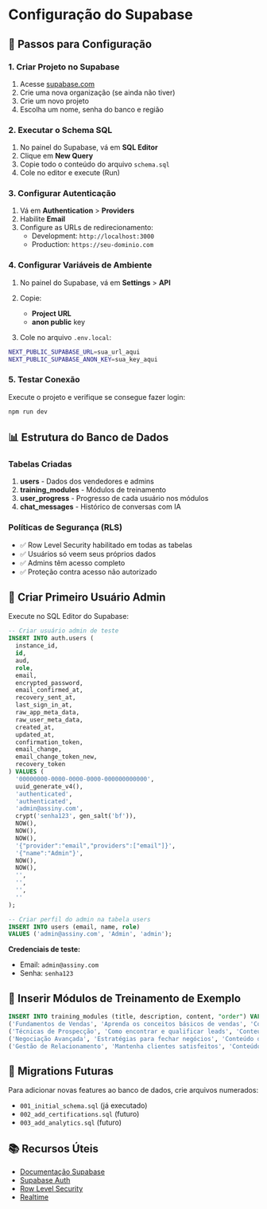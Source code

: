 # Configuração do Supabase

## 🚀 Passos para Configuração

### 1. Criar Projeto no Supabase

1. Acesse [supabase.com](https://supabase.com)
2. Crie uma nova organização (se ainda não tiver)
3. Crie um novo projeto
4. Escolha um nome, senha do banco e região

### 2. Executar o Schema SQL

1. No painel do Supabase, vá em **SQL Editor**
2. Clique em **New Query**
3. Copie todo o conteúdo do arquivo `schema.sql`
4. Cole no editor e execute (Run)

### 3. Configurar Autenticação

1. Vá em **Authentication** > **Providers**
2. Habilite **Email**
3. Configure as URLs de redirecionamento:
   - Development: `http://localhost:3000`
   - Production: `https://seu-dominio.com`

### 4. Configurar Variáveis de Ambiente

1. No painel do Supabase, vá em **Settings** > **API**
2. Copie:
   - **Project URL**
   - **anon public** key

3. Cole no arquivo `.env.local`:

```bash
NEXT_PUBLIC_SUPABASE_URL=sua_url_aqui
NEXT_PUBLIC_SUPABASE_ANON_KEY=sua_key_aqui
```

### 5. Testar Conexão

Execute o projeto e verifique se consegue fazer login:

```bash
npm run dev
```

## 📊 Estrutura do Banco de Dados

### Tabelas Criadas

1. **users** - Dados dos vendedores e admins
2. **training_modules** - Módulos de treinamento
3. **user_progress** - Progresso de cada usuário nos módulos
4. **chat_messages** - Histórico de conversas com IA

### Políticas de Segurança (RLS)

- ✅ Row Level Security habilitado em todas as tabelas
- ✅ Usuários só veem seus próprios dados
- ✅ Admins têm acesso completo
- ✅ Proteção contra acesso não autorizado

## 🔐 Criar Primeiro Usuário Admin

Execute no SQL Editor do Supabase:

```sql
-- Criar usuário admin de teste
INSERT INTO auth.users (
  instance_id,
  id,
  aud,
  role,
  email,
  encrypted_password,
  email_confirmed_at,
  recovery_sent_at,
  last_sign_in_at,
  raw_app_meta_data,
  raw_user_meta_data,
  created_at,
  updated_at,
  confirmation_token,
  email_change,
  email_change_token_new,
  recovery_token
) VALUES (
  '00000000-0000-0000-0000-000000000000',
  uuid_generate_v4(),
  'authenticated',
  'authenticated',
  'admin@assiny.com',
  crypt('senha123', gen_salt('bf')),
  NOW(),
  NOW(),
  NOW(),
  '{"provider":"email","providers":["email"]}',
  '{"name":"Admin"}',
  NOW(),
  NOW(),
  '',
  '',
  '',
  ''
);

-- Criar perfil do admin na tabela users
INSERT INTO users (email, name, role)
VALUES ('admin@assiny.com', 'Admin', 'admin');
```

**Credenciais de teste:**
- Email: `admin@assiny.com`
- Senha: `senha123`

## 📝 Inserir Módulos de Treinamento de Exemplo

```sql
INSERT INTO training_modules (title, description, content, "order") VALUES
('Fundamentos de Vendas', 'Aprenda os conceitos básicos de vendas', 'Conteúdo do módulo...', 1),
('Técnicas de Prospecção', 'Como encontrar e qualificar leads', 'Conteúdo do módulo...', 2),
('Negociação Avançada', 'Estratégias para fechar negócios', 'Conteúdo do módulo...', 3),
('Gestão de Relacionamento', 'Mantenha clientes satisfeitos', 'Conteúdo do módulo...', 4);
```

## 🔄 Migrations Futuras

Para adicionar novas features ao banco de dados, crie arquivos numerados:

- `001_initial_schema.sql` (já executado)
- `002_add_certifications.sql` (futuro)
- `003_add_analytics.sql` (futuro)

## 📚 Recursos Úteis

- [Documentação Supabase](https://supabase.com/docs)
- [Supabase Auth](https://supabase.com/docs/guides/auth)
- [Row Level Security](https://supabase.com/docs/guides/auth/row-level-security)
- [Realtime](https://supabase.com/docs/guides/realtime)
